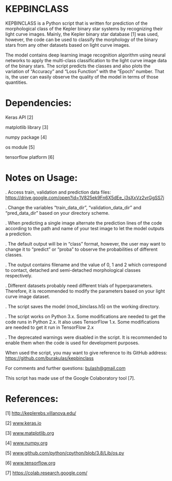 # KEPBINCLASS
KEPBINCLASS is a Python script that is written for prediction of the morphological class of the Kepler binary star systems by recognizing their light curve images. Mainly, the Kepler binary star database [1] was used, however, the code can be used to classify the morphology of the binary stars from any other datasets based on light curve images.  

The model contains deep learning image recognition algorithm using neural networks to apply the multi-class classification to the light curve image data of the binary stars. The script predicts the classes and also plots the variation of “Accuracy” and “Loss Function” with the “Epoch” number. That is, the user can easily observe the quality of the model in terms of those quantities. 
 

# Dependencies: 

Keras API [2] 

matplotlib library [3] 

numpy package [4] 

os module [5] 

tensorflow platform [6] 

 
# Notes on Usage: 

. Access train, validation and prediction data files: https://drive.google.com/open?id=1V825ek9Fn6X5dEe_j3sXxVz2vrGgSS7j

. Change the variables “train_data_dir”, “validation_data_dir” and “pred_data_dir” based on your directory scheme. 

. When predicting a single image alternate the prediction lines of the code according to the path and name of your test image to let the model outputs a prediction. 

. The default output will be in “class” format, however, the user may want to change it to “predict” or “proba” to observe the probabilities of different classes. 

. The output contains filename and the value of 0, 1 and 2 which correspond to contact, detached and semi-detached morphological classes respectively.  

. Different datasets probably need different trials of hyperparameters. Therefore, it is recommended to modify the parameters based on your light curve image dataset. 

. The script saves the model (mod_binclass.h5) on the working directory. 

. The script works on Python 3.x. Some modifications are needed to get the code runs in Python 2.x. It also uses TensorFlow 1.x. Some modifications are needed to get it run in TensorFlow 2.x 

. The deprecated warnings were disabled in the script. It is recommended to enable them when the code is used for development purposes. 


When used the script, you may want to give reference to its GitHub address: https://github.com/burakulas/kepbinclass

For comments and further questions: bulash@gmail.com

This script has made use of the Google Colaboratory tool [7]. 

# References: 

[1] http://keplerebs.villanova.edu/   

[2] www.keras.io 

[3] www.matplotlib.org 

[4] www.numpy.org 

[5] www.github.com/python/cpython/blob/3.8/Lib/os.py 

[6] www.tensorflow.org 

[7] https://colab.research.google.com/
